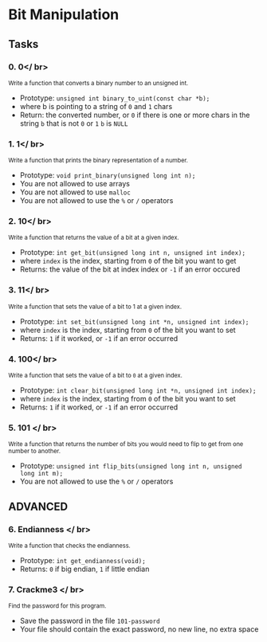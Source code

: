 # Bit Manipulation

## Tasks

### **0. 0**</ br>
<sub>Write a function that converts a binary number to an unsigned int.</sub>

* Prototype: `unsigned int binary_to_uint(const char *b);`
* where b is pointing to a string of `0` and `1` chars
* Return: the converted number, or `0` if
    there is one or more chars in the string `b` that is not `0` or `1`
    `b` is `NULL`


### **1. 1**</ br>
<sub>Write a function that prints the binary representation of a number.</sub>

* Prototype: `void print_binary(unsigned long int n);`
* You are not allowed to use arrays
* You are not allowed to use `malloc`
* You are not allowed to use the `%` or `/` operators


### **2. 10**</ br>
<sub>Write a function that returns the value of a bit at a given index.</sub>

* Prototype: `int get_bit(unsigned long int n, unsigned int index);`
* where `index` is the index, starting from `0` of the bit you want to get
* Returns: the value of the bit at index index or `-1` if an error occured


### **3. 11**</ br>
<sub>Write a function that sets the value of a bit to 1 at a given index.</sub>

* Prototype: `int set_bit(unsigned long int *n, unsigned int index);`
* where `index` is the index, starting from `0` of the bit you want to set
* Returns: `1` if it worked, or `-1` if an error occurred


### **4. 100**</ br>
<sub>Write a function that sets the value of a bit to `0` at a given index.</sub>

* Prototype: `int clear_bit(unsigned long int *n, unsigned int index);`
* where `index` is the index, starting from `0` of the bit you want to set
* Returns: `1` if it worked, or `-1` if an error occurred


### **5. 101** </ br>
<sub>Write a function that returns the number of bits you would need to flip to get from one number to another.</sub>

* Prototype: `unsigned int flip_bits(unsigned long int n, unsigned long int m);`
* You are not allowed to use the `%` or `/` operators

## __ADVANCED__
### **6. Endianness** </ br>
<sub>Write a function that checks the endianness.</sub>

* Prototype: `int get_endianness(void);`
* Returns: `0` if big endian, `1` if little endian


### **7. Crackme3** </ br>
<sub>Find the password for this program.</sub>

* Save the password in the file `101-password`
* Your file should contain the exact password, no new line, no extra space